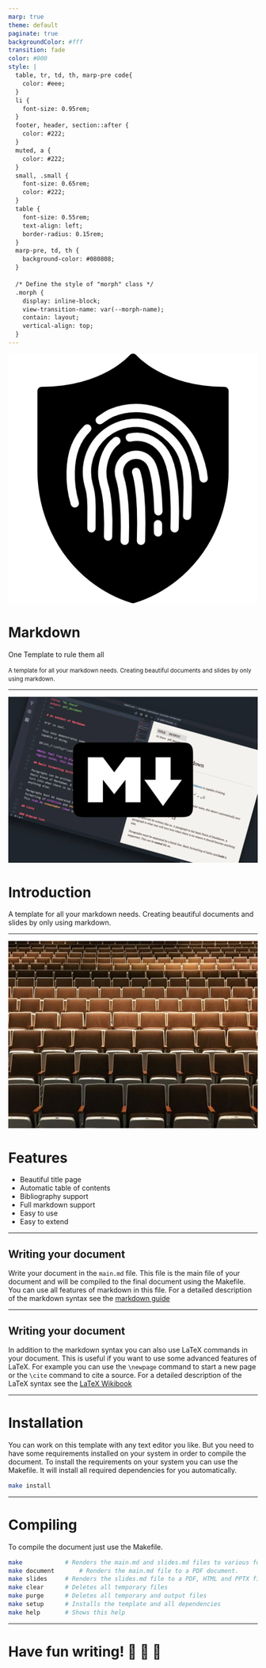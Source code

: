 ```yaml
---
marp: true
theme: default
paginate: true
backgroundColor: #fff
transition: fade
color: #000
style: |
  table, tr, td, th, marp-pre code{
    color: #eee;
  }
  li {
    font-size: 0.95rem;
  }
  footer, header, section::after {
    color: #222;
  }
  muted, a {
    color: #222;
  }
  small, .small {
    font-size: 0.65rem;
    color: #222;
  }
  table {
    font-size: 0.55rem;
    text-align: left;
    border-radius: 0.15rem;
  }
  marp-pre, td, th {
    background-color: #080808;
  }

  /* Define the style of "morph" class */
  .morph {
    display: inline-block;
    view-transition-name: var(--morph-name);
    contain: layout;
    vertical-align: top;
  }
---
```


![bg left:40% 80% contrast:0.8](assets/fingerprint-icon.png)

# Markdown

One Template to rule them all

<small>A template for all your markdown needs. Creating beautiful documents and slides by only using markdown.</small>

<!--
_backgroundImage: url('assets/3x4/lighter/blue-hex-outline-0.png')
_paginate: false
_transition: fade-out
 -->

---

![bg right:45% ](assets/Markdown-Logo.webp)

# Introduction

A template for all your markdown needs. Creating beautiful documents and slides by only using markdown.

<!--
_backgroundImage: url('assets/3x4/lighter/blue-hex-outline-2.png')
_header: Introduction
 -->

---

![bg right:45% ](assets/chairs.jpg)

# Features

- Beautiful title page
- Automatic table of contents
- Bibliography support
- Full markdown support
- Easy to use
- Easy to extend

<!--
_backgroundImage: url('assets/3x4/lighter/blue-hex-outline-3.png')
_header: Features
 -->

---

## <span class="morph" style="--morph-name:a1;">Writing your document</span>

Write your document in the `main.md` file. This file is the main file of your document and will be compiled to the final document using the Makefile. You can use all features of markdown in this file. For a detailed description of the markdown syntax see the [markdown guide](https://www.markdownguide.org/basic-syntax/)

<!--
_backgroundImage: url('assets/3x4/lighter/violet-wave-4.png')
_header: Writing
_footer: https://www.markdownguide.org/basic-syntax/
 -->

---

## <span class="morph" style="--morph-name:a1;">Writing your document</span>

In addition to the markdown syntax you can also use LaTeX commands in your document. This is useful if you want to use some advanced features of LaTeX. For example you can use the `\newpage` command to start a new page or the `\cite` command to cite a source. For a detailed description of the LaTeX syntax see the [LaTeX Wikibook](https://en.wikibooks.org/wiki/LaTeX)

<!--
_backgroundImage: url('assets/3x4/lighter/purple-wave-5.png')
_header: Writing
_footer: https://en.wikibooks.org/wiki/LaTeX
 -->

---

# Installation

You can work on this template with any text editor you like. But you need to have some requirements installed on your system in order to compile the document. To install the requirements on your system you can use the Makefile. It will install all required dependencies for you automatically.

```bash
make install
```

<!--
Requirements:
- make
- pandoc
- texlive-core or Miktex
- nodejs
- texteditor like vscode
 -->

<!--
_backgroundImage: url('assets/3x4/lighter/emerald-blob-6.png')
_header: Installation
_transition: fade-out
 -->

---

# Compiling

To compile the document just use the Makefile.

```bash
make			# Renders the main.md and slides.md files to various formats. (Default)
make document		# Renders the main.md file to a PDF document.
make slides		# Renders the slides.md file to a PDF, HTML and PPTX file.
make clear		# Deletes all temporary files
make purge		# Deletes all temporary and output files
make setup		# Installs the template and all dependencies
make help		# Shows this help
```

<!--
make setup		# Installs the template and all dependencies.
make tex		# Renders the main.md file to a LaTeX document.
make slides		# Renders the slides.md file to a PDF, HTML and PPTX file.
make present	# Starts a live preview of the slides.md file in your browser.
make clear		# Deletes all temporary files.
 -->

<!--
_backgroundImage: url('assets/3x4/lighter/teal-blob-7.png')
_header: Compiling
 -->

---

# <!-- fit --> Have fun writing! :rocket: :100: :tada:

<!--
_backgroundImage: url('assets/3x4/lighter/fuchsia-poly-outline-8.png')
_paginate: false
 -->
